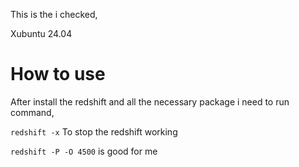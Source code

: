 This is the i checked,

Xubuntu 24.04

# How to use 

After install the redshift and all the necessary package i need to run command,

`redshift -x`
To stop the redshift working


`redshift -P -O 4500`
is good for me
